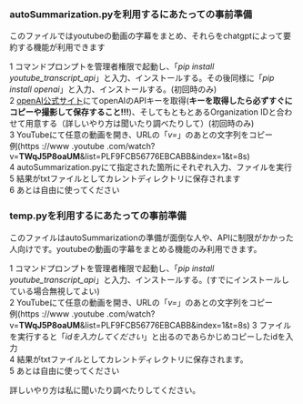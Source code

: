### autoSummarization.pyを利用するにあたっての事前準備  
このファイルではyoutubeの動画の字幕をまとめ、それらをchatgptによって要約する機能が利用できます  
  
1 コマンドプロンプトを管理者権限で起動し、「*pip install youtube_transcript_api*」と入力、インストールする。その後同様に「*pip install openai*」と入力、インストールする。(初回時のみ)  
2 [openAI公式サイト](https://openai.com/)にてopenAIのAPIキーを取得(__キーを取得したら必ずすぐにコピーや撮影して保存すること!!!__)、そしてもともとあるOrganization IDと合わせて用意する（詳しいやり方は聞いたり調べたりして）(初回時のみ)  
3 YouTubeにて任意の動画を開き、URLの「*v=*」のあとの文字列をコピー   
例(https ://www .youtube .com/watch?v=__TWqJ5P8oaUM__&list=PLF9FCB56776EBCABB&index=1&t=8s)  
4 autoSummarization.pyにて指定された箇所にそれぞれ入力、ファイルを実行  
5 結果がtxtファイルとしてカレントディレクトリに保存されます    
6 あとは自由に使ってください  

### temp.pyを利用するにあたっての事前準備  
このファイルはautoSummarizationの準備が面倒な人や、APIに制限がかかった人向けです。youtubeの動画の字幕をまとめる機能のみ利用できます。  
  
1 コマンドプロンプトを管理者権限で起動し、「*pip install youtube_transcript_api*」と入力、インストールする。(すでにインストールしている場合無視してよい)  
2 YouTubeにて任意の動画を開き、URLの「*v=*」のあとの文字列をコピー  
例(https ://www .youtube .com/watch?v=__TWqJ5P8oaUM__&list=PLF9FCB56776EBCABB&index=1&t=8s)
3 ファイルを実行すると「_idを入力してください_」と出るのであらかじめコピーしたidを入力  
4 結果がtxtファイルとしてカレントディレクトリに保存されます。  
5 あとは自由に使ってください  

詳しいやり方は私に聞いたり調べたりしてください。  
